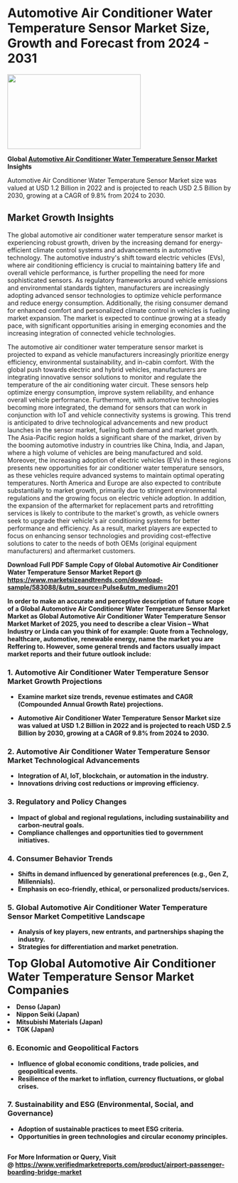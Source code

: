 <H1>Automotive Air Conditioner Water Temperature Sensor Market Size, Growth and Forecast from 2024 - 2031</H1><img class="aligncenter size-medium wp-image-584254" src="https://thirdeyenews.in/wp-content/uploads/2024/09/Global-Market-Research-300x168.jpeg" alt="" width="300" height="168" /><p><strong>Global&nbsp;<a href="https://www.marketsizeandtrends.com/download-sample/583088/&amp;utm_source=Pulse&amp;utm_medium=201">Automotive Air Conditioner Water Temperature Sensor Market</a> Insights</strong></p><p>Automotive Air Conditioner Water Temperature Sensor Market size was valued at USD 1.2 Billion in 2022 and is projected to reach USD 2.5 Billion by 2030, growing at a CAGR of 9.8% from 2024 to 2030.</p><p><h2>Market Growth Insights</h2> <p>The global automotive air conditioner water temperature sensor market is experiencing robust growth, driven by the increasing demand for energy-efficient climate control systems and advancements in automotive technology. The automotive industry's shift toward electric vehicles (EVs), where air conditioning efficiency is crucial to maintaining battery life and overall vehicle performance, is further propelling the need for more sophisticated sensors. As regulatory frameworks around vehicle emissions and environmental standards tighten, manufacturers are increasingly adopting advanced sensor technologies to optimize vehicle performance and reduce energy consumption. Additionally, the rising consumer demand for enhanced comfort and personalized climate control in vehicles is fueling market expansion. The market is expected to continue growing at a steady pace, with significant opportunities arising in emerging economies and the increasing integration of connected vehicle technologies.</p> <p><strong></strong></p> <p>The automotive air conditioner water temperature sensor market is projected to expand as vehicle manufacturers increasingly prioritize energy efficiency, environmental sustainability, and in-cabin comfort. With the global push towards electric and hybrid vehicles, manufacturers are integrating innovative sensor solutions to monitor and regulate the temperature of the air conditioning water circuit. These sensors help optimize energy consumption, improve system reliability, and enhance overall vehicle performance. Furthermore, with automotive technologies becoming more integrated, the demand for sensors that can work in conjunction with IoT and vehicle connectivity systems is growing. This trend is anticipated to drive technological advancements and new product launches in the sensor market, fueling both demand and market growth. The Asia-Pacific region holds a significant share of the market, driven by the booming automotive industry in countries like China, India, and Japan, where a high volume of vehicles are being manufactured and sold. Moreover, the increasing adoption of electric vehicles (EVs) in these regions presents new opportunities for air conditioner water temperature sensors, as these vehicles require advanced systems to maintain optimal operating temperatures. North America and Europe are also expected to contribute substantially to market growth, primarily due to stringent environmental regulations and the growing focus on electric vehicle adoption. In addition, the expansion of the aftermarket for replacement parts and retrofitting services is likely to contribute to the market's growth, as vehicle owners seek to upgrade their vehicle's air conditioning systems for better performance and efficiency. As a result, market players are expected to focus on enhancing sensor technologies and providing cost-effective solutions to cater to the needs of both OEMs (original equipment manufacturers) and aftermarket customers.</p> <p><strong></p><p><span class=""><strong>Download Full PDF Sample Copy of Global Automotive Air Conditioner Water Temperature Sensor Market Report</strong> @ <a href="https://www.marketsizeandtrends.com/download-sample/583088/&amp;utm_source=Pulse&amp;utm_medium=201" target="_blank">https://www.marketsizeandtrends.com/download-sample/583088/&amp;utm_source=Pulse&amp;utm_medium=201</a></span></p><p>In order to make an accurate and perceptive description of future scope of a Global&nbsp;Automotive Air Conditioner Water Temperature Sensor Market Market as Global&nbsp;Automotive Air Conditioner Water Temperature Sensor Market Market of 2025, you need to describe a clear Vision &ndash; What Industry or Linda can you think of for example: Quote from a Technology, healthcare, automotive, renewable energy, name the market you are Reffering to. However, some general trends and factors usually impact market reports and their future outlook include:</p><h3>1.&nbsp;<strong>Automotive Air Conditioner Water Temperature Sensor Market Growth Projections</strong></h3><ul><li>Examine market size trends, revenue estimates and CAGR (Compounded Annual Growth Rate) projections.</li><li><p>Automotive Air Conditioner Water Temperature Sensor Market size was valued at USD 1.2 Billion in 2022 and is projected to reach USD 2.5 Billion by 2030, growing at a CAGR of 9.8% from 2024 to 2030.</p></li></ul><h3>2.&nbsp;<strong>Automotive Air Conditioner Water Temperature Sensor Market Technological Advancements</strong></h3><ul><li>Integration of AI, IoT, blockchain, or automation in the industry.</li><li>Innovations driving cost reductions or improving efficiency.</li></ul><h3>3.&nbsp;<strong>Regulatory and Policy Changes</strong></h3><ul><li>Impact of global and regional regulations, including sustainability and carbon-neutral goals.</li><li>Compliance challenges and opportunities tied to government initiatives.</li></ul><h3>4.&nbsp;<strong>Consumer Behavior Trends</strong></h3><ul><li>Shifts in demand influenced by generational preferences (e.g., Gen Z, Millennials).</li><li>Emphasis on eco-friendly, ethical, or personalized products/services.</li></ul><h3>5.&nbsp;<strong>Global Automotive Air Conditioner Water Temperature Sensor Market Competitive Landscape</strong></h3><ul><li>Analysis of key players, new entrants, and partnerships shaping the industry.</li><li>Strategies for differentiation and market penetration.</li></ul><p data-pm-slice="1 1 []"><span style="color: inherit; font-family: inherit; font-size: 25px;">Top Global Automotive Air Conditioner Water Temperature Sensor Market Companies</span></p><div class="" data-test-id=""><p><li>Denso (Japan)</li><li> Nippon Seiki (Japan)</li><li> Mitsubishi Materials (Japan)</li><li> TGK (Japan)</li></p></div><h3>6.&nbsp;<strong>Economic and Geopolitical Factors</strong></h3><ul><li>Influence of global economic conditions, trade policies, and geopolitical events.</li><li>Resilience of the market to inflation, currency fluctuations, or global crises.</li></ul><h3>7.&nbsp;<strong>Sustainability and ESG (Environmental, Social, and Governance)</strong></h3><ul><li>Adoption of sustainable practices to meet ESG criteria.</li><li>Opportunities in green technologies and circular economy principles.</li></ul><h2><strong style="font-size: 14px;">For More Information or Query, Visit @&nbsp;</strong><a style="background-color: #ffffff; font-size: 14px;" href="https://www.marketsizeandtrends.com/report/automotive-air-conditioner-water-temperature-sensor-market/" target="_blank">https://www.verifiedmarketreports.com/product/airport-passenger-boarding-bridge-market</a></h2>